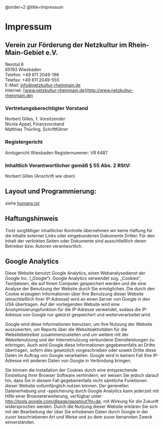 @order=2
@title=Impressum
# Impressum

## Verein zur Förderung der Netzkultur im Rhein-Main-Gebiet e.V.

Nerotal 6  
65193 Wiesbaden  
Telefon: +49 611 2049-196  
Telefax: +49 611 2049-555  
E-Mail: [info@netzkultur-rheinmain.de](mailto:info@netzkultur-rheinmain.de)    
Internet: [www.netzkultur-rheinmain.de](http://www.netzkultur-rheinmain.de)

### Vertretungsberechtigter Vorstand

Norbert Gilles, 1. Vorsitzender  
Nicola Appel, Finanzvorstand  
Matthias Thürling, Schriftführer

### Registergericht

Amtsgericht Wiesbaden Registernummer: VR 6487

### Inhaltlich Verantwortlicher gemäß § 55 Abs. 2 RStV:

Norbert Gilles (Anschrift wie oben)

## Layout und Programmierung:

siehe [humans.txt](/humans.txt)

## Haftungshinweis</h2>

Trotz sorgfältiger inhaltlicher Kontrolle übernehmen wir keine Haftung für die Inhalte externer Links oder eingebundenen Dokumente Dritter. Für den Inhalt der verlinkten Seiten oder Dokumente sind ausschließlich deren Betreiber bzw. Autoren verantwortlich.

## Google Analytics

Diese Website benutzt Google Analytics, einen Webanalysedienst der Google Inc. („Google“). Google Analytics verwendet sog. „Cookies“, Textdateien, die auf Ihrem Computer gespeichert werden und die eine Analyse der Benutzung der Website durch Sie ermöglichen. Die durch den Cookie erzeugten Informationen über Ihre Benutzung dieser Website (einschließlich Ihrer IP-Adresse) wird an einen Server von Google in den USA übertragen. Auf der vorliegenden Website wird eine Anonymisierungsfunktion für die IP-Adresse verwendet, sodass die IP-Adresse von Google nur gekürzt gespeichert und weiterverarbeitet wird.

Google wird diese Informationen benutzen, um Ihre Nutzung der Website auszuwerten, um Reports über die Websiteaktivitäten für die Websitebetreiber zusammenzustellen und um weitere mit der Websitenutzung und der Internetnutzung verbundene Dienstleistungen zu erbringen. Auch wird Google diese Informationen gegebenenfalls an Dritte übertragen, sofern dies gesetzlich vorgeschrieben oder soweit Dritte diese Daten im Auftrag von Google verarbeiten. Google wird in keinem Fall Ihre IP-Adresse mit anderen Daten von Google in Verbindung bringen.

Sie können die Installation der Cookies durch eine entsprechende Einstellung Ihrer Browser Software verhindern; wir weisen Sie jedoch darauf hin, dass Sie in diesem Fall gegebenenfalls nicht sämtliche Funktionen dieser Website vollumfänglich nutzen können. Der generellen Datenerhebung und -speicherung durch Google Analytics kann jederzeit mit Hilfe einer Browsererweiterung, verfügbar unter <a href="http://tools.google.com/dlpage/gaoptout?hl=de" target="_blank">http://tools.google.com/dlpage/gaoptout?hl=de</a>, mit Wirkung für die Zukunft widersprochen werden. Durch die Nutzung dieser Website erklären Sie sich mit der Bearbeitung der über Sie erhobenen Daten durch Google in der zuvor beschriebenen Art und Weise und zu dem zuvor benannten Zweck einverstanden.
